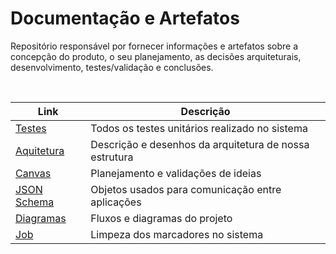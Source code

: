 # Documentação e Artefatos

Repositório responsável por fornecer informações e artefatos sobre a concepção do produto, o seu planejamento, as decisões arquiteturais, desenvolvimento, testes/validação e conclusões.


⠀


| Link                                                                                               | Descrição                                              |
| -------------------------------------------------------------------------------------------------- | ------------------------------------------------------ |
|[Testes](https://github.com/TCC-Senac-Brunno-Eduardo/docs/blob/master/Testes%20Unitarios/README.md) | Todos os testes unitários realizado no sistema         |
|[Aquitetura](https://github.com/TCC-Senac-Brunno-Eduardo/docs/blob/master/Arquitetura/README.md)    | Descrição e desenhos da arquitetura de nossa estrutura |
|[Canvas](https://github.com/TCC-Senac-Brunno-Eduardo/docs/tree/master/Canvas)                       | Planejamento e validações de ideias                    |
|[JSON Schema](https://github.com/TCC-Senac-Brunno-Eduardo/docs/blob/master/JSON%20Schema/README.md) | Objetos usados para comunicação entre aplicações       |
|[Diagramas](https://github.com/TCC-Senac-Brunno-Eduardo/docs/blob/master/Diagramas/README.md)       | Fluxos e diagramas do projeto                          |
|[Job](https://github.com/TCC-Senac-Brunno-Eduardo/docs/blob/master/Job/README.md)                   | Limpeza dos marcadores no sistema                      |
